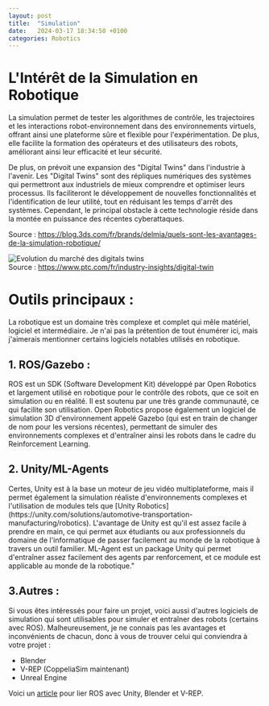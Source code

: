 ```yaml
---
layout: post
title:  "Simulation"
date:   2024-03-17 18:34:50 +0100
categories: Robotics
---
```

<link rel="stylesheet" href="https://picorba.github.io/Rapport-veille-technologique/assets/css/theme_dark.css">

# L'Intérêt de la Simulation en Robotique 

La simulation permet de tester les algorithmes de contrôle, les trajectoires et les interactions robot-environnement dans des environnements virtuels, offrant ainsi une plateforme sûre et flexible pour l'expérimentation. De plus, elle facilite la formation des opérateurs et des utilisateurs des robots, améliorant ainsi leur efficacité et leur sécurité.

De plus, on prévoit une expansion des "Digital Twins" dans l'industrie à l'avenir. Les "Digital Twins" sont des répliques numériques des systèmes qui permettront aux industriels de mieux comprendre et optimiser leurs processus. Ils faciliteront le développement de nouvelles fonctionnalités et l'identification de leur utilité, tout en réduisant les temps d'arrêt des systèmes. Cependant, le principal obstacle à cette technologie réside dans la montée en puissance des récentes cyberattaques. <br>

Source : https://blog.3ds.com/fr/brands/delmia/quels-sont-les-avantages-de-la-simulation-robotique/

</div>

<img src="https://picorba.github.io/Rapport-veille-technologique/assets/images/digital_twin.png" alt="Evolution du marché des digitals twins"><br>
Source : https://www.ptc.com/fr/industry-insights/digital-twin
<br>

# Outils principaux : 

<div class="text">

La robotique est un domaine très complexe et complet qui mêle matériel, logiciel et intermédiaire. Je n'ai pas la prétention de tout énumérer ici, mais j'aimerais mentionner certains logiciels notables utilisés en robotique.
</div>

## 1. ROS/Gazebo :

<div class="text">
ROS est un SDK (Software Development Kit) développé par Open Robotics et largement utilisé en robotique pour le contrôle des robots, que ce soit en simulation ou en réalité. Il est soutenu par une très grande communauté, ce qui facilite son utilisation. Open Robotics propose également un logiciel de simulation 3D d'environnement appelé Gazebo (qui est en train de changer de nom pour les versions récentes), permettant de simuler des environnements complexes et d'entraîner ainsi les robots dans le cadre du Reinforcement Learning.
</div>

## 2. Unity/ML-Agents 

<div class="text">
Certes, Unity est à la base un moteur de jeu vidéo multiplateforme, mais il permet également la simulation réaliste d'environnements complexes et l'utilisation de modules tels que [Unity Robotics](https://unity.com/solutions/automotive-transportation-manufacturing/robotics). L'avantage de Unity est qu'il est assez facile à prendre en main, ce qui permet aux étudiants ou aux professionnels du domaine de l'informatique de passer facilement au monde de la robotique à travers un outil familier. ML-Agent est un package Unity qui permet d'entraîner assez facilement des agents par renforcement, et ce module est applicable au monde de la robotique."
</div>

## 3.Autres :

 <div class="text">
Si vous êtes intéressés pour faire un projet, voici aussi d'autres logiciels de simulation qui sont utilisables pour simuler et entraîner des robots (certains avec ROS). Malheureusement, je ne connais pas les avantages et inconvénients de chacun, donc à vous de trouver celui qui conviendra à votre projet :

- Blender
- V-REP (CoppeliaSim maintenant)
- Unreal Engine

Voici un [article](https://www.linkedin.com/advice/0/how-can-you-use-unity-blender-v-rep-ros-skills-ros) pour lier ROS avec Unity, Blender et V-REP.

</div>
